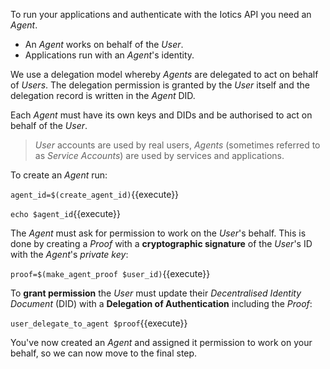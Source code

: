 To run your applications and authenticate with the Iotics API you need an _Agent_.

* An _Agent_ works on behalf of the _User_.
* Applications run with an _Agent_'s identity.

We use a delegation model whereby _Agents_ are delegated to act on behalf of _Users_. The delegation permission is granted by the _User_ itself and the delegation record is written in the _Agent_ DID.

Each _Agent_ must have its own keys and DIDs and be authorised to act on behalf of the _User_.

> _User_ accounts are used by real users, _Agents_ (sometimes referred to as _Service Accounts_) are used by services and applications.

To create an _Agent_ run:

`agent_id=$(create_agent_id)`{{execute}}

`echo $agent_id`{{execute}}

The _Agent_ must ask for permission to work on the _User_'s behalf. This is done by creating a _Proof_ with a **cryptographic signature** of the _User_'s ID with the _Agent_'s *private key*:

`proof=$(make_agent_proof $user_id)`{{execute}}

To **grant permission** the _User_ must update their _Decentralised Identity Document_ (DID) with a **Delegation of Authentication** including the _Proof_:

`user_delegate_to_agent $proof`{{execute}}

You've now created an _Agent_ and assigned it permission to work on your behalf, so we can now move to the final step.
